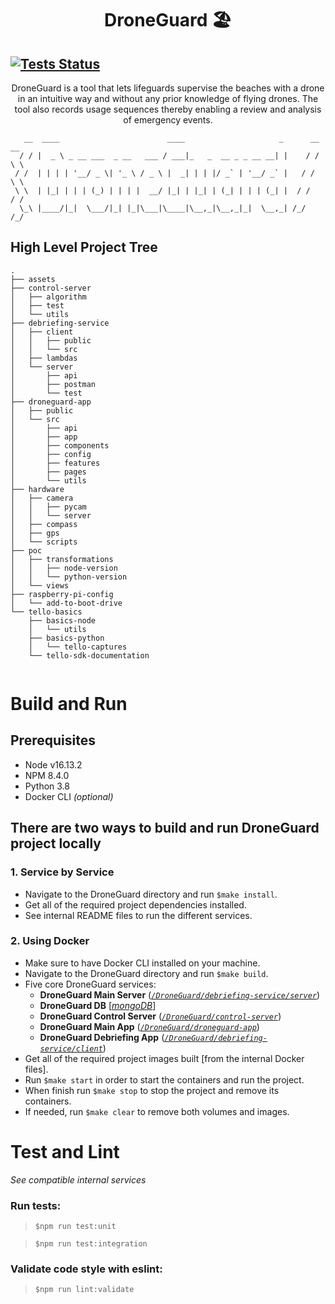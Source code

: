 <h1 align='center'>DroneGuard 🏖</h1>

[![Tests Status](https://github.com/idobetesh/DroneGuard/actions/workflows/run-tests.yml/badge.svg?event=push)](https://github.com/idobetesh/DroneGuard/actions)
---
<p align='center'>DroneGuard is a tool that lets lifeguards supervise the beaches with a drone in an intuitive way and without any prior knowledge of flying drones. The tool also records usage sequences thereby enabling a review and analysis of emergency events.</p>

```
   __  ____                        ____                     _      __ __  
  / / |  _ \ _ __ ___  _ __   ___ / ___|_   _  __ _ _ __ __| |    / / \ \ 
 / /  | | | | '__/ _ \| '_ \ / _ \ |  _| | | |/ _` | '__/ _` |   / /   \ \
 \ \  | |_| | | | (_) | | | |  __/ |_| | |_| | (_| | | | (_| |  / /    / /
  \_\ |____/|_|  \___/|_| |_|\___|\____|\__,_|\__,_|_|  \__,_| /_/    /_/ 

```

## High Level Project Tree
```
.
├── assets
├── control-server
│   ├── algorithm
│   ├── test
│   └── utils
├── debriefing-service
│   ├── client
│   │   ├── public
│   │   └── src
│   ├── lambdas
│   └── server
│       ├── api
│       ├── postman
│       └── test
├── droneguard-app
│   ├── public
│   └── src
│       ├── api
│       ├── app
│       ├── components
│       ├── config
│       ├── features
│       ├── pages
│       └── utils
├── hardware
│   ├── camera
│   │   ├── pycam
│   │   └── server
│   ├── compass
│   ├── gps
│   └── scripts
├── poc
│   ├── transformations
│   │   ├── node-version
│   │   └── python-version
│   └── views
├── raspberry-pi-config
│   └── add-to-boot-drive
└── tello-basics
    ├── basics-node
    │   └── utils
    ├── basics-python
    │   └── tello-captures
    └── tello-sdk-documentation
    
```
# Build and Run

## Prerequisites
- Node v16.13.2
- NPM 8.4.0
- Python 3.8
- Docker CLI *(optional)*
## There are two ways to build and run DroneGuard project locally
### 1. Service by Service
- Navigate to the DroneGuard directory and run `$make install`.
- Get all of the required project dependencies installed.</br>
- See internal README files to run the different services.
### 2. Using Docker
- Make sure to have Docker CLI installed on your machine.
- Navigate to the DroneGuard directory and run `$make build`.
- Five core DroneGuard services:
  - **DroneGuard Main Server** ([*`/DroneGuard/debriefing-service/server`*](https://github.com/idobetesh/DroneGuard/tree/master/debriefing-service/server))
  - **DroneGuard DB** [[*mongoDB*](https://hub.docker.com/layers/mongo/library/mongo/4.0.16-xenial/images/sha256-1405a8f6e31677ff4b3294194dcd06e146dc0bad2a630eb284788e94231127a5?context=explore)]
  - **DroneGuard Control Server** ([*`/DroneGuard/control-server`*](https://github.com/idobetesh/DroneGuard/tree/master/control-server))
  - **DroneGuard Main App** ([*`/DroneGuard/droneguard-app`*](https://github.com/idobetesh/DroneGuard/tree/master/droneguard-app))
  - **DroneGuard Debriefing App** ([*`/DroneGuard/debriefing-service/client`*](https://github.com/idobetesh/DroneGuard/tree/master/debriefing-service/client))
- Get all of the required project images built [from the internal Docker files].</br>
- Run `$make start` in order to start the containers and run the project.
- When finish run `$make stop` to stop the project and remove its containers.
- If needed, run `$make clear` to remove both volumes and images.

# Test and Lint
*See compatible internal services*
### Run tests:
> `$npm run test:unit`

> `$npm run test:integration`

### Validate code style with eslint:
> `$npm run lint:validate`